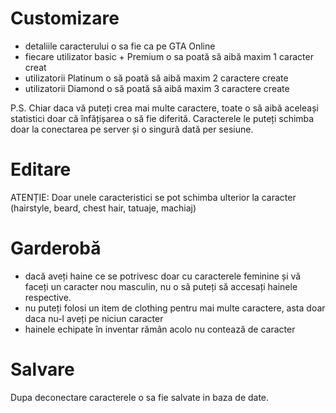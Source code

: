 # Customizare

- detaliile caracterului o sa fie ca pe GTA Online
- fiecare utilizator basic + Premium o sa poată să aibă maxim 1 caracter creat
- utilizatorii Platinum o să poată să aibă maxim 2 caractere create
- utilizatorii Diamond o să poată să aibă maxim 3 caractere create

P.S. Chiar daca vă puteți crea mai multe caractere, toate o să aibă aceleași statistici doar că înfățișarea o să fie diferită. 
Caracterele le puteți schimba doar la conectarea pe server și o singură dată per sesiune. 

# Editare
ATENȚIE: Doar unele caracteristici se pot schimba ulterior la caracter (hairstyle, beard, chest hair, tatuaje, machiaj)

# Garderobă
- dacă aveți haine ce se potrivesc doar cu caracterele feminine și vă faceți un caracter nou masculin, nu o să puteți să accesați hainele respective.
- nu puteți folosi un item de clothing pentru mai multe caractere, asta doar daca nu-l aveți pe niciun caracter
- hainele echipate în inventar rămân acolo nu contează de caracter

# Salvare
Dupa deconectare caracterele o sa fie salvate in baza de date.


